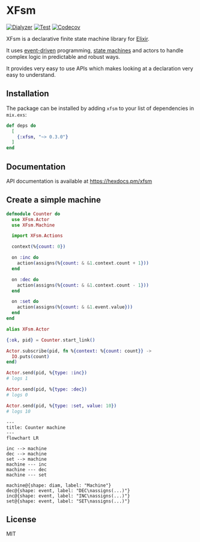 # XFsm

[![Dialyzer](https://github.com/heywhy/xfsm/actions/workflows/dialyzer.yml/badge.svg?branch=main)](https://github.com/heywhy/xfsm/actions) [![Test](https://github.com/heywhy/xfsm/actions/workflows/test.yml/badge.svg?branch=main)](https://github.com/heywhy/xfsm/actions) [![Codecov](https://codecov.io/gh/heywhy/xfsm/branch/main/graph/badge.svg?token=ZDA9GUTAFJ)](https://codecov.io/gh/heywhy/xfsm)

XFsm is a declarative finite state machine library for [Elixir](https://elixir-lang.org/).

It uses [event-driven](./docs/transitions.md) programming, [state machines](./docs/state-machines.md) and actors to handle complex logic in predictable and robust ways.

It provides very easy to use APIs which makes looking at a declaration very easy to understand.

## Installation

The package can be installed by adding `xfsm` to your list of dependencies in `mix.exs`:

```elixir
def deps do
  [
    {:xfsm, "~> 0.3.0"}
  ]
end
```

## Documentation

API documentation is available at <https://hexdocs.pm/xfsm>

## Create a simple machine

```elixir
defmodule Counter do
  use XFsm.Actor
  use XFsm.Machine

  import XFsm.Actions

  context(%{count: 0})

  on :inc do
    action(assigns(%{count: & &1.context.count + 1}))
  end

  on :dec do
    action(assigns(%{count: & &1.context.count - 1}))
  end

  on :set do
    action(assigns(%{count: & &1.event.value}))
  end
end

alias XFsm.Actor

{:ok, pid} = Counter.start_link()

Actor.subscribe(pid, fn %{context: %{count: count}} ->
  IO.puts(count)
end)

Actor.send(pid, %{type: :inc})
# logs 1

Actor.send(pid, %{type: :dec})
# logs 0

Actor.send(pid, %{type: :set, value: 10})
# logs 10
```

```mermaid
---
title: Counter machine
---
flowchart LR

inc --> machine
dec --> machine
set --> machine
machine --- inc
machine --- dec
machine --- set

machine@{shape: diam, label: "Machine"}
dec@{shape: event, label: "DEC\nassigns(...)"}
inc@{shape: event, label: "INC\nassigns(...)"}
set@{shape: event, label: "SET\nassigns(...)"}
```

## License

MIT
